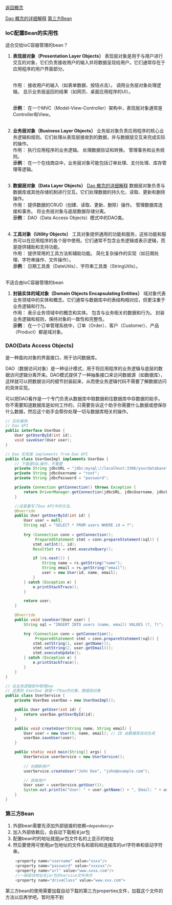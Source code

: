 [返回概念](./1.Spring概念.md)

[Dao 概念的详细解释](#table1)
[第三方Bean](#TABLE2)

### IoC配置Bean的实用性
适合交给IoC容器管理的bean？
1. **表现层对象（Presentation Layer Objects）**
    表现层对象是用于与用户进行交互的对象，它们负责接收用户的输入并将数据呈现给用户。它们通常存在于应用程序的用户界面部分。<br></br>
    
    作用：
    接收用户的输入（如表单数据、按钮点击）。
    调用业务层对象处理逻辑。
    显示业务层返回的结果（如网页、桌面应用程序的UI）。<br></br>

    **示例**：
    在一个MVC（Model-View-Controller）架构中，表现层对象通常是Controller和View。<br></br>

2. **业务层对象（Business Layer Objects）**
    业务层对象负责应用程序的核心业务逻辑和规则。它们处理从表现层接收到的数据，并与数据层交互来完成实际的操作。<br>
    作用：
    执行应用程序的业务逻辑。
    处理数据验证和转换。
    管理事务和业务规则。<br>
    **示例**：
    在一个在线商店中，业务层对象可能包括订单处理、支付处理、库存管理等逻辑。<br></br>


3. **数据层对象（Data Layer Objects）**
   [Dao 概念的详细解释](#table1)
    数据层对象负责与数据库或其他存储机制进行交互。它们处理数据的持久化、读取、更新和删除操作。<br>
    作用：
    提供数据的CRUD（创建、读取、更新、删除）操作。
    管理数据库连接和事务。
    将业务层对象与底层数据存储分离。<br>
    **示例**：
    DAO（Data Access Objects）模式中的DAO类。<br></br>

4. **工具对象（Utility Objects）**
   工具对象提供通用的功能和服务，这些功能和服务可以在应用程序的各个层中使用。它们通常不包含业务逻辑或表示逻辑，而是提供辅助和支持功能。<br>
    作用：
    提供常用的工具方法和辅助功能。
    简化复杂操作的实现（如日期处理、字符串操作、文件操作）。<br>
    **示例**：
    日期工具类（DateUtils）、字符串工具类（StringUtils）。<br></br>

不适合由IoC容器管理的bean
1. **封装实体的域对象（Domain Objects Encapsulating Entities）**
   域对象代表业务领域中的实体和概念。它们通常与数据库中的表结构相对应，但更注重于业务逻辑和行为。<br>
   作用：
   表示业务领域中的概念和实体。
   包含与业务相关的数据和行为。
   封装业务逻辑和规则，保持对象的一致性和完整性。<br>
   **示例**：
   在一个订单管理系统中，订单（Order）、客户（Customer）、产品（Product）都是域对象。





### <a id="table1">DAO(Data Access Objects)</a>

是一种面向对象的界面接口，‌用于访问数据库。‌

DAO（‌数据访问对象）是一种设计模式，用于将应用程序的业务逻辑与底层的数据访问逻辑分离开来。DAO模式提供了一种抽象接口来访问数据源（如数据库），这样就可以把数据访问的细节封装起来，从而使业务逻辑代码不需要了解数据访问的具体实现。

可以把DAO看作是一个专门负责从数据库中取数据和往数据库中存数据的助手。你不需要知道数据库是如何工作的，只需要告诉这个助手你需要什么数据或想保存什么数据，然后这个助手会帮你处理一切与数据库相关的操作。

```java
// 实际案例
// Dao API
public interface UserDao {
    User getUserById(int id);
    void saveUser(User user);
}

// Dao 实现类 implements from Dao API
public class UserDaoImpl implements UserDao {
    // 下面是SQL操作，不重要
    private String jdbcURL = "jdbc:mysql://localhost:3306/yourdatabase";
    private String jdbcUsername = "root";
    private String jdbcPassword = "password";

    private Connection getConnection() throws Exception {
        return DriverManager.getConnection(jdbcURL, jdbcUsername, jdbcPassword);
    }

    //这里重写了Dao API中的方法。
    @Override
    public User getUserById(int id) {
        User user = null;
        String sql = "SELECT * FROM users WHERE id = ?";
        
        try (Connection conn = getConnection();
             PreparedStatement stmt = conn.prepareStatement(sql)) {
            stmt.setInt(1, id);
            ResultSet rs = stmt.executeQuery();

            if (rs.next()) {
                String name = rs.getString("name");
                String email = rs.getString("email");
                user = new User(id, name, email);
            }
        } catch (Exception e) {
            e.printStackTrace();
        }

        return user;
    }

    @Override
    public void saveUser(User user) {
        String sql = "INSERT INTO users (name, email) VALUES (?, ?)";

        try (Connection conn = getConnection();
             PreparedStatement stmt = conn.prepareStatement(sql)) {
            stmt.setString(1, user.getName());
            stmt.setString(2, user.getEmail());
            stmt.executeUpdate();
        } catch (Exception e) {
            e.printStackTrace();
        }
    }
}

// 在业务逻辑层中使用Dao
// 这里的 UserDao 就是一个Dao的对象，数据层对象
public class UserService {
    private UserDao userDao = new UserDaoImpl();

    public User getUser(int id) {
        return userDao.getUserById(id);
    }

    public void createUser(String name, String email) {
        User user = new User(0, name, email); // ID 由数据库自动生成
        userDao.saveUser(user);
    }

    public static void main(String[] args) {
        UserService userService = new UserService();
        
        // 创建新用户
        userService.createUser("John Doe", "john@example.com");

        // 获取用户
        User user = userService.getUser(1);
        System.out.println("User: " + user.getName() + ", Email: " + user.getEmail());
    }
}
```

### <a id="TABLE2">第三方Bean</a>

1. 外部bean需要先添加外部链接的依赖`<dependency>`
2. 加入外部依赖后，会自动下载相关jar包
3. 配置bean时的地址就是jar包文件名的上显示的地址
4. 然后要使用可使用jar包地址的文件名和密码和连接库的url字符串和驱动字符串。
   ```JAVA
    <property name="username" value="xxxx"/>
    <property name="password" value="xxxxxx"/>
    <property name="url" value="www.xxxx.com"/>
    //一般驱动地址在jar包的service文件夹内
    <property name="driveClass" value="www.xxx.com">

   ```

第三方bean的使用需要加载自动下载的第三方properties文件，加载这个文件的方法以后再学吧。暂时用不到